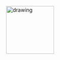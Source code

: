 <img src="./images/bilibilinagle.jpg" alt="drawing" width="130"/>



<!--
![bilibili NagleZhang](./images/bilibilinagle.jpg=100x20)

[![meeko](https://img.shields.io/npm/dy/meeko.svg)](https://img.shields.io/npm/dy/meeko.svg)

**NagleZhang/NagleZhang** is a ✨ _special_ ✨ repository because its `README.md` (this file) appears on your GitHub profile.

<!--
[![Nagle's github stats](https://github-readme-stats.vercel.app/api?username=NagleZhang&show_icons=true&theme=tokyonight)](https://github.com/NagleZhang)
-->

